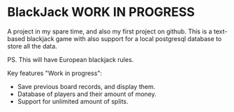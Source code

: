 # BlackJack WORK IN PROGRESS
A project in my spare time, and also my first project on github. This is a text-based blackjack game with also support for a local postgresql database to store all the data. 

PS. This will have European blackjack rules.

Key features "Work in progress":
- Save previous board records, and display them.
- Database of players and their amount of money.
- Support for unlimited amount of splits.
